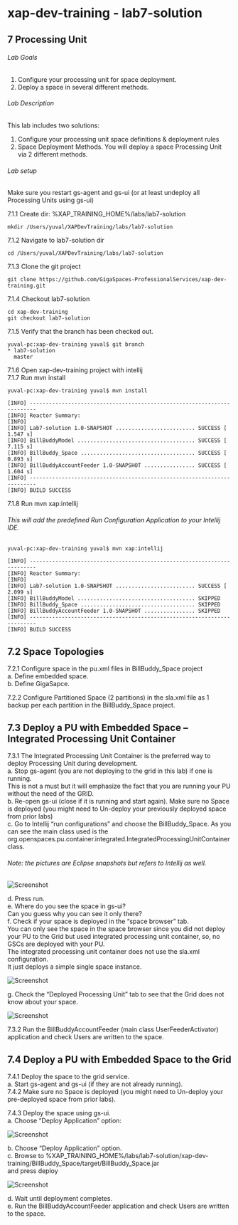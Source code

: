 # xap-dev-training - lab7-solution

## 7 Processing Unit

###### Lab Goals
1. Configure your processing unit for space deployment.
2. Deploy a space in several different methods. 

###### Lab Description
This lab includes two solutions:
1. 	Configure your processing unit space definitions & deployment rules
2. 	Space Deployment Methods. You will deploy a space Processing Unit via 2 different methods.

###### Lab setup
Make sure you restart gs-agent and gs-ui (or at least undeploy all Processing Units using gs-ui)

7.1.1 Create dir: %XAP_TRAINING_HOME%/labs/lab7-solution

    mkdir /Users/yuval/XAPDevTraining/labs/lab7-solution

7.1.2 Navigate to lab7-solution dir

    cd /Users/yuval/XAPDevTraining/labs/lab7-solution

7.1.3 Clone the git project

    git clone https://github.com/GigaSpaces-ProfessionalServices/xap-dev-training.git

7.1.4 Checkout lab7-solution

    cd xap-dev-training
    git checkout lab7-solution
    
7.1.5 Verify that the branch has been checked out.

    yuval-pc:xap-dev-training yuval$ git branch
    * lab7-solution
      master
               
7.1.6 Open xap-dev-training project with intellij <br />
7.1.7 Run mvn install

    yuval-pc:xap-dev-training yuval$ mvn install
    
    [INFO] ------------------------------------------------------------------------
    [INFO] Reactor Summary:
    [INFO] 
    [INFO] Lab7-solution 1.0-SNAPSHOT ......................... SUCCESS [  1.547 s]
    [INFO] BillBuddyModel ..................................... SUCCESS [  7.115 s]
    [INFO] BillBuddy_Space .................................... SUCCESS [  0.893 s]
    [INFO] BillBuddyAccountFeeder 1.0-SNAPSHOT ................ SUCCESS [  1.604 s]
    [INFO] ------------------------------------------------------------------------
    [INFO] BUILD SUCCESS


7.1.8 Run mvn xap:intellij
###### This will add the predefined Run Configuration Application to your Intellij IDE.

    yuval-pc:xap-dev-training yuval$ mvn xap:intellij
    
    [INFO] ------------------------------------------------------------------------
    [INFO] Reactor Summary:
    [INFO] 
    [INFO] Lab7-solution 1.0-SNAPSHOT ......................... SUCCESS [  2.099 s]
    [INFO] BillBuddyModel ..................................... SKIPPED
    [INFO] BillBuddy_Space .................................... SKIPPED
    [INFO] BillBuddyAccountFeeder 1.0-SNAPSHOT ................ SKIPPED
    [INFO] ------------------------------------------------------------------------
    [INFO] BUILD SUCCESS


## 7.2	Space Topologies
7.2.1 Configure space in the pu.xml files in BillBuddy_Space project <br />
a. Define embedded space. <br />
b. Define GigaSapce. <br />

7.2.2	Configure Partitioned Space (2 partitions) in the sla.xml file as 1 backup per each partition in the BillBuddy_Space project. 

## 7.3  Deploy a PU with Embedded Space – Integrated Processing Unit Container
7.3.1   The Integrated Processing Unit Container is the preferred way to 
deploy Processing Unit during development. <br />
a. Stop gs-agent (you are not deploying to the grid in this lab) if one is running. <br /> 
This is not a must but it will emphasize the fact 
that you are running your PU without the need of the GRID. <br />
b.	Re-open gs-ui (close if it is running and start again). 
Make sure no Space is deployed (you might need to Un-deploy your previously deployed space from prior labs) <br />
c.	Go to Intellij “run configurations” and choose the BillBuddy_Space. As you can see the main class used is the org.openspaces.pu.container.integrated.IntegratedProcessingUnitContainer class.

###### Note: the pictures are Eclipse snapshots but refers to Intellij as well.
![Screenshot](./Pictures/Picture1.png)

d.	Press run. <br />
e.	Where do you see the space in gs-ui? <br /> 
    Can you guess why you can see it only there? <br /> 
f.	Check if your space is deployed in the “space browser” tab. <br /> 
    You can only see the space in the space browser since you did not deploy your PU to the Grid <vr />
    but used integrated processing unit container, so, no GSCs are deployed with your PU. <br /> 
    The integrated processing unit container does not use the sla.xml configuration. <br />
    It just deploys a simple single space instance.
    
![Screenshot](./Pictures/Picture2.png)

g.	Check the “Deployed Processing Unit” tab to see that the Grid does not know about your space.

![Screenshot](./Pictures/Picture3.png)

7.3.2   Run the BillBuddyAccountFeeder (main class UserFeederActivator) application 
        and check Users are written to the space. 
        
## 7.4	Deploy a PU with Embedded Space to the Grid
7.4.1	Deploy the space to the grid service. <br />
a.  Start gs-agent and gs-ui (if they are not already running). <br />
7.4.2	Make sure no Space is deployed (you might need to Un-deploy your pre-deployed space from prior labs).

7.4.3	Deploy the space using gs-ui. <br />
a.	Choose “Deploy Application” option:

![Screenshot](./Pictures/Picture4.png)

b.	Choose “Deploy Application” option. <br />
c.  Browse to %XAP_TRAINING_HOME%/labs/lab7-solution/xap-dev-training/BillBuddy_Space/target/BillBuddy_Space.jar <br />
    and press deploy

![Screenshot](./Pictures/Picture5.png)

d.	Wait until deployment completes. <br />
e.	Run the BillBuddyAccountFeeder application and check Users are written to the space.